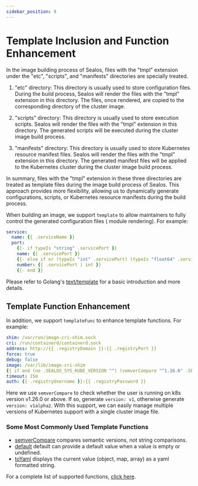 ```yaml
---
sidebar_position: 9
---
```


# Template Inclusion and Function Enhancement

In the image building process of Sealos, files with the "tmpl" extension under the "etc", "scripts", and "manifests"
directories are specially treated.

1. "etc" directory: This directory is usually used to store configuration files. During the build process, Sealos will
   render the files with the "tmpl" extension in this directory. The files, once rendered, are copied to the
   corresponding directory of the cluster image.

2. "scripts" directory: This directory is usually used to store execution scripts. Sealos will render the files with
   the "tmpl" extension in this directory. The generated scripts will be executed during the cluster image build
   process.

3. "manifests" directory: This directory is usually used to store Kubernetes resource manifest files. Sealos will render
   the files with the "tmpl" extension in this directory. The generated manifest files will be applied to the Kubernetes
   cluster during the cluster image build process.

In summary, files with the "tmpl" extension in these three directories are treated as template files during the image
build process of Sealos. This approach provides more flexibility, allowing us to dynamically generate configurations,
scripts, or Kubernetes resource manifests during the build process.

When building an image, we support `template` to allow maintainers to fully control the generated configuration files (
module rendering). For example:

```yaml
service:
  name: {{ .serviceName }}
  port:
    {{- if typeIs "string" .servicePort }}
    name: {{ .servicePort }}
    {{- else if or (typeIs "int" .servicePort) (typeIs "float64" .servicePort) }}
    number: {{ .servicePort | int }}
    {{- end }}
```

Please refer to Golang's [text/template](https://pkg.go.dev/text/template) for a basic introduction and more details.

## Template Function Enhancement

In addition, we support `templateFunc` to enhance template functions. For example:

```yaml
shim: /var/run/image-cri-shim.sock
cri: /run/containerd/containerd.sock
address: http://{{ .registryDomain }}:{{ .registryPort }}
force: true
debug: false
image: /var/lib/image-cri-shim
{{ if and (ne .SEALOS_SYS_KUBE_VERSION "") (semverCompare "^1.26.0" .SEALOS_SYS_KUBE_VERSION) }}version: v1{{ else }}version: v1alpha2{{ end }}
timeout: 15m
auth: {{ .registryUsername }}:{{ .registryPassword }}
```

Here we use `semverCompare` to check whether the user is running on k8s version v1.26.0 or above. If so, generate
`version: v1`, otherwise generate `version: v1alpha2`. With this support, we can easily manage multiple versions of
Kubernetes support with a single cluster image file.

### Some Most Commonly Used Template Functions

* [semverCompare](http://masterminds.github.io/sprig/semver.html) compares semantic versions, not string comparisons.
* [default](http://masterminds.github.io/sprig/defaults.html) default can provide a default value when a value is empty
  or undefined.
* [toYaml](https://github.com/labring/sealos/blob/main/pkg/template/funcmap.go#L66) displays the current value (object,
  map, array) as a yaml formatted string.

For a complete list of supported functions, [click here](http://masterminds.github.io/sprig/).
